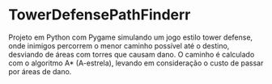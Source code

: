 # TowerDefensePathFinderr
Projeto em Python com Pygame simulando um jogo estilo tower defense, onde inimigos percorrem o menor caminho possível até o destino, desviando de áreas com torres que causam dano. O caminho é calculado com o algoritmo A* (A-estrela), levando em consideração o custo de passar por áreas de dano.
